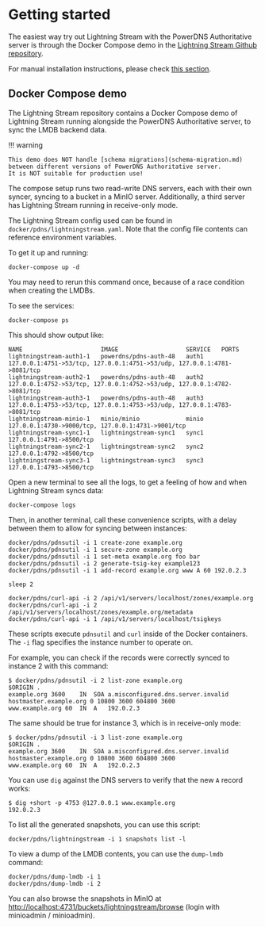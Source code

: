 # Getting started

The easiest way try out Lightning Stream with the PowerDNS Authoritative server is through the Docker Compose demo
in the [Lightning Stream Github repository](https://github.com/PowerDNS/lightningstream/).

For manual installation instructions, please check [this section](pdns-auth-installation.md).


## Docker Compose demo

The Lightning Stream repository contains a Docker Compose demo of Lightning Stream running alongside
the PowerDNS Authoritative server, to sync the LMDB backend data.

!!! warning

    This demo does NOT handle [schema migrations](schema-migration.md) between different versions of PowerDNS Authoritative server.
    It is NOT suitable for production use!

The compose setup runs two read-write DNS servers, each with their own syncer, syncing to a bucket in a MinIO server.
Additionally, a third server has Lightning Stream running in receive-only mode.

The Lightning Stream config used can be found in `docker/pdns/lightningstream.yaml`. Note that the
config file contents can reference environment variables.

To get it up and running:

    docker-compose up -d

You may need to rerun this command once, because of a race condition when creating the LMDBs.

To see the services:

    docker-compose ps

This should show output like:

```
NAME                      IMAGE                   SERVICE   PORTS
lightningstream-auth1-1   powerdns/pdns-auth-48   auth1     127.0.0.1:4751->53/tcp, 127.0.0.1:4751->53/udp, 127.0.0.1:4781->8081/tcp
lightningstream-auth2-1   powerdns/pdns-auth-48   auth2     127.0.0.1:4752->53/tcp, 127.0.0.1:4752->53/udp, 127.0.0.1:4782->8081/tcp
lightningstream-auth3-1   powerdns/pdns-auth-48   auth3     127.0.0.1:4753->53/tcp, 127.0.0.1:4753->53/udp, 127.0.0.1:4783->8081/tcp
lightningstream-minio-1   minio/minio             minio     127.0.0.1:4730->9000/tcp, 127.0.0.1:4731->9001/tcp
lightningstream-sync1-1   lightningstream-sync1   sync1     127.0.0.1:4791->8500/tcp
lightningstream-sync2-1   lightningstream-sync2   sync2     127.0.0.1:4792->8500/tcp
lightningstream-sync3-1   lightningstream-sync3   sync3     127.0.0.1:4793->8500/tcp
```

Open a new terminal to see all the logs, to get a feeling of how and when Lightning Stream syncs data:

    docker-compose logs

Then, in another terminal, call these convenience scripts, with a delay between them to allow for syncing between instances:

    docker/pdns/pdnsutil -i 1 create-zone example.org
    docker/pdns/pdnsutil -i 1 secure-zone example.org
    docker/pdns/pdnsutil -i 1 set-meta example.org foo bar
    docker/pdns/pdnsutil -i 2 generate-tsig-key example123
    docker/pdns/pdnsutil -i 1 add-record example.org www A 60 192.0.2.3

    sleep 2

    docker/pdns/curl-api -i 2 /api/v1/servers/localhost/zones/example.org
    docker/pdns/curl-api -i 2 /api/v1/servers/localhost/zones/example.org/metadata
    docker/pdns/curl-api -i 1 /api/v1/servers/localhost/tsigkeys

These scripts execute `pdnsutil` and `curl` inside of the Docker containers. The `-i` flag specifies the instance number
to operate on.

For example, you can check if the records were correctly synced to instance 2 with this command:

    $ docker/pdns/pdnsutil -i 2 list-zone example.org
    $ORIGIN .
    example.org	3600	IN	SOA	a.misconfigured.dns.server.invalid hostmaster.example.org 0 10800 3600 604800 3600
    www.example.org	60	IN	A	192.0.2.3

The same should be true for instance 3, which is in receive-only mode:

    $ docker/pdns/pdnsutil -i 3 list-zone example.org
    $ORIGIN .
    example.org	3600	IN	SOA	a.misconfigured.dns.server.invalid hostmaster.example.org 0 10800 3600 604800 3600
    www.example.org	60	IN	A	192.0.2.3

You can use `dig` against the DNS servers to verify that the new `A` record works:

    $ dig +short -p 4753 @127.0.0.1 www.example.org
    192.0.2.3

To list all the generated snapshots, you can use this script:

    docker/pdns/lightningstream -i 1 snapshots list -l

To view a dump of the LMDB contents, you can use the `dump-lmdb` command:

    docker/pdns/dump-lmdb -i 1
    docker/pdns/dump-lmdb -i 2

You can also browse the snapshots in MinIO at <http://localhost:4731/buckets/lightningstream/browse>
(login with minioadmin / minioadmin).


